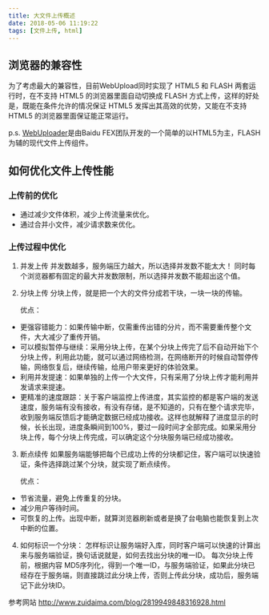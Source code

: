 ```yaml
---
title: 大文件上传概述
date: 2018-05-06 11:19:22
tags: [文件上传, html]
---
```

## 浏览器的兼容性
为了考虑最大的兼容性，目前WebUpload同时实现了 HTML5 和 FLASH 两套运行时，在不支持 HTML5 的浏览器里面自动切换成 FLASH 方式上传，这样的好处是，既能在条件允许的情况保证 HTML5 发挥出其高效的优势，又能在不支持 HTML5 的浏览器里面保证能正常运行。

p.s. [WebUploader](http://fex.baidu.com/webuploader/)是由Baidu FEX团队开发的一个简单的以HTML5为主，FLASH为辅的现代文件上传组件。

## 如何优化文件上传性能

### 上传前的优化
- 通过减少文件体积，减少上传流量来优化。
- 通过合并小文件，减少请求数来优化。

### 上传过程中优化

1. 并发上传
	并发数越多，服务端压力越大，所以选择并发数不能太大！
	同时每个浏览器都有固定的最大并发数限制，所以选择并发数不能超出这个值。

2. 分块上传
分块上传，就是把一个大的文件分成若干块，一块一块的传输。

	优点：
- 更强容错能力：如果传输中断，仅需重传出错的分片，而不需要重传整个文件，大大减少了重传开销。
- 可以模拟暂停与继续：采用分块上传，在某个分块上传完了后不自动开始下个分块上传，利用此功能，就可以通过网络检测，在网络断开的时候自动暂停传输，网络恢复后，继续传输，给用户带来更好的体验效果。
- 利用并发提速：如果单独的上传一个大文件，只有采用了分块上传才能利用并发请求来提速。
- 更精准的速度跟踪：关于客户端监控上传进度，其实监控的都是客户端的发送速度，服务端有没有接收，有没有存储，是不知道的，只有在整个请求完毕，收到服务端反馈后才能确定数据已经成功接收。这样也就解释了进度显示的时候，长长出现，进度条瞬间到100%，要过一段时间才全部完成。如果采用分块上传，每个分块上传完成，可以确定这个分块服务端已经成功接收。

3. 断点续传
如果服务端能够把每个已成功上传的分块都记住，客户端可以快速验证，条件选择跳过某个分块，就实现了断点续传。

	优点：
- 节省流量，避免上传重复的分块。
- 减少用户等待时间。
- 可恢复的上传。出现中断，就算浏览器刷新或者是换了台电脑也能恢复到上次中断的位置。

4. 如何标识一个分块：
怎样标识让服务端好入库，同时客户端可以快速的计算出来与服务端验证，换句话说就是，如何去找出分块的唯一ID。
每次分块上传前，根据内容 MD5序列化，得到一个唯一ID，与服务端验证，如果此分块已经存在于服务端，则直接跳过此分块上传，否则上传此分块，成功后，服务端记下此分块ID。

参考网站 <http://www.zuidaima.com/blog/2819949848316928.html>